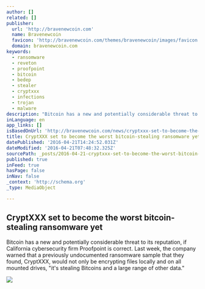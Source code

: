 ```yaml
---
author: []
related: []
publisher:
  url: 'http://bravenewcoin.com'
  name: Bravenewcoin
  favicon: 'http://bravenewcoin.com/themes/bravenewcoin/images/favicon.ico'
  domain: bravenewcoin.com
keywords:
  - ransomware
  - reveton
  - proofpoint
  - bitcoin
  - bedep
  - stealer
  - cryptxxx
  - infections
  - trojan
  - malware
description: "Bitcoin has a new and potentially considerable threat to its reputation, if California cybersecurity firm Proofpoint is correct. Last week, the company warned that a previously undocumented ransomware sample that they found, CryptXXX, would not only be encrypting files locally and on all mounted drives, \"it's stealing Bitcoins and a large range of other data.\""
inLanguage: en
app_links: []
isBasedOnUrl: 'http://bravenewcoin.com/news/cryptxxx-set-to-become-the-worst-bitcoin-stealing-ransomware-yet/'
title: CryptXXX set to become the worst bitcoin-stealing ransomware yet
datePublished: '2016-04-21T14:24:52.031Z'
dateModified: '2016-04-21T07:48:32.325Z'
sourcePath: _posts/2016-04-21-cryptxxx-set-to-become-the-worst-bitcoin-stealing-ransomware.md
published: true
inFeed: true
hasPage: false
inNav: false
_context: 'http://schema.org'
_type: MediaObject

---
```

<article style=""><h1>CryptXXX set to become the worst bitcoin-stealing ransomware yet</h1><p>Bitcoin has a new and potentially considerable threat to its reputation, if California cybersecurity firm Proofpoint is correct. Last week, the company warned that a previously undocumented ransomware sample that they found, CryptXXX, would not only be encrypting files locally and on all mounted drives, "it's stealing Bitcoins and a large range of other data."</p><img src="http://bravenewcoin.com/assets/Uploads/_resampled/CroppedImage400400-digital-security-banner.jpg" /></article>